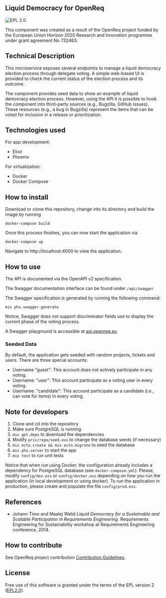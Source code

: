 
## Liquid Democracy for OpenReq

![EPL 2.0](https://img.shields.io/badge/License-EPL%202.0-blue.svg "EPL 2.0")

This component was created as a result of the OpenReq project funded by the European Union Horizon 2020 Research and Innovation programme under grant agreement No 732463.

## Technical Description
This microservice exposes several endpoints to manage a liquid democracy election process through delegate voting.
A simple web-based UI is provided to check the current status of the election process and its outcome.

The component provides seed data to show an example of liquid democracy election process. However, using the API it is possible to hook the component into third-party sources (e.g., Bugzilla, GitHub Issues). These resources (e.g., a bug in Bugzilla) represent the items that can be voted for inclusion in a release or prioritization.

## Technologies used

For app development:
 * Elixir
 * Phoenix

For virtualization:
 * Docker
 * Docker Compose

 ## How to install

Download or clone this repository, change into its directory and build the image by running

```
docker-compose build
```

Once this process finishes, you can now start the application via

```
docker-compose up
```

Navigate to http://localhost:4000 to view the application.

## How to use

The API is documented via the OpenAPI v2 specification.

The Swagger documentation interface can be found under `/api/swagger`

The Swagger specification is generated by running the following command:

  ```
  mix phx.swagger.generate
  ```

Notice, Swagger does not support discriminator fields use to display the current phase of the voting process.

A Swagger playground is accessible at [api.openreq.eu](api.openreq.eu)

### Seeded Data

By default, the application gets seeded with random projects, tickets and users.
There are three special accounts:

* Username "guest": This account does not actively participate in any voting.
* Username: "user": This account participate as a voting user in every voting.
* Username: "candidate": This account participate as a candidate (i.e., can vote for items) in every voting.

## Note for developers
1. Clone and cd into the repository
2. Make sure PostgreSQL is running
3. `mix get.deps` to download the dependencies
4. Modify `priv/repo/seed.exs` to change the database seeds (if necessary)
5. `mix ecto.create && mix ecto.migrate` to seed the database
6. `mix phx.server` to start the app
7. `mix test` to run unit tests

Notice that when run using Docker, the configuration already includes a dependency for PostgreSQL database (see `docker-compose.yml`).
Please, modify `config/dev.exs` or `config/docker.exs` depending on how you run the application (in local development or using docker).
To run the application in production, please create and populate the file `config/prod.exs`.

## References
- Johann Timo and Maalej Walid _Liquid Democracy for a Sustainable and Scalable Participation in Requirements Engineering._
Requirements Engineering for Sustainability workshop at Requirements Engineering conference, 2014.

## How to contribute

See OpenReq project contribution
[Contribution Guidelines](https://github.com/OpenReqEU/OpenReq/blob/master/CONTRIBUTING.md).


## License

Free use of this software is granted under the terms of the EPL version 2 ([EPL2.0](https://www.eclipse.org/legal/epl-2.0/)).
